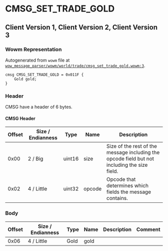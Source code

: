 # CMSG_SET_TRADE_GOLD

## Client Version 1, Client Version 2, Client Version 3

### Wowm Representation

Autogenerated from `wowm` file at [`wow_message_parser/wowm/world/trade/cmsg_set_trade_gold.wowm:3`](https://github.com/gtker/wow_messages/tree/main/wow_message_parser/wowm/world/trade/cmsg_set_trade_gold.wowm#L3).
```rust,ignore
cmsg CMSG_SET_TRADE_GOLD = 0x011F {
    Gold gold;
}
```
### Header

CMSG have a header of 6 bytes.

#### CMSG Header

| Offset | Size / Endianness | Type   | Name   | Description |
| ------ | ----------------- | ------ | ------ | ----------- |
| 0x00   | 2 / Big           | uint16 | size   | Size of the rest of the message including the opcode field but not including the size field.|
| 0x02   | 4 / Little        | uint32 | opcode | Opcode that determines which fields the message contains.|

### Body

| Offset | Size / Endianness | Type | Name | Description | Comment |
| ------ | ----------------- | ---- | ---- | ----------- | ------- |
| 0x06 | 4 / Little | Gold | gold |  |  |

